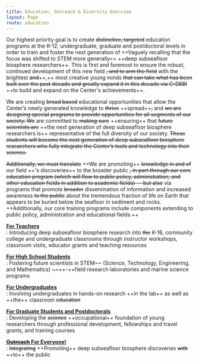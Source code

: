 ```yaml
---
title: Education, Outreach & Diversity Overview
layout: Page
route: education
---
```


Our highest priority goal is to create ~~distinctive, targeted~~ education programs at the K-12, undergraduate, graduate and postdoctoral levels in order to train and foster the next generation of ==Vaguely recalling that the focus was shifted to STEM more generally== ++deep subseafloor biosphere researchers++. This is first and foremost to ensure the robust, continued development of this new field ~~, and to arm the field~~ with the brightest ~~and~~++,++ most creative young minds ~~that can take what has been built over the past decade and greatly expand it in this decade via C-DEBI~~ ++to build and expand on the Center's achievements++.

We are creating ~~broad based~~ educational opportunities that allow the Center’s newly generated knowledge to ~~thrive~~ ++spread++~~,~~ and ~~we are designing special programs to provide opportunities for all segments of our society. We~~ are committed to ~~making sure~~ ++ensuring++ that ~~future scientists are~~ ++the next generation of deep subseafloor biosphere researchers is++ representative of the full diversity of our society. ~~These students will become the next generation of deep subseafloor biosphere researchers who fully integrate the Center’s tools and technology into their science.~~

~~Additionally, we must translate~~ ++We are promoting++ ~~knowledge in and of~~ our field ++'s discoveries++ to the broader public ~~, in part through our core education program (which will flow to public policy, administration, and other education fields in addition to academic fields) — but also~~ via programs that promote ~~broader~~ dissemination of information and increased awareness ~~to the public~~ about the tremendous fraction of life on Earth that appears to be buried below the seafloor in sediment and rocks. ++Additionally, our core training programs include components extending to public policy, administration and educational fields.++

[**For Teachers**](for-teachers.md)  
: Introducing deep subseafloor biosphere research into ~~the~~ K-16, community college and undergraduate classrooms through instructor workshops, classroom visits, educator grants and teaching resources

[**For High School Students**](for-high-school-students.md)  
: Fostering future scientists in STEM~~ (Science, Technology, Engineering, and Mathematics) ~~++-++field research laboratories and marine science programs

[**For Undergraduates**](http://www.darkenergybiosphere.org/education-diversity/for-undergraduates/)  
: Involving undergraduates in hands-on research ++in the lab++ as well as ++the++ classroom ~~education~~

[**For Graduate Students and Postdoctorals**](http://www.darkenergybiosphere.org/education-diversity/for-graduates-and-postdocs/)  
: Developing the ~~science~~ ++occupational++ foundation of young researchers through professional development, fellowships and travel grants, and training courses

[**~~Outreach~~ For Everyone!**](http://www.darkenergybiosphere.org/education-diversity/for-everyone/)  
: ~~Integrating~~ ++Promoting++ deep subseafloor biosphere discoveries ~~with~~ ++to++ the public
